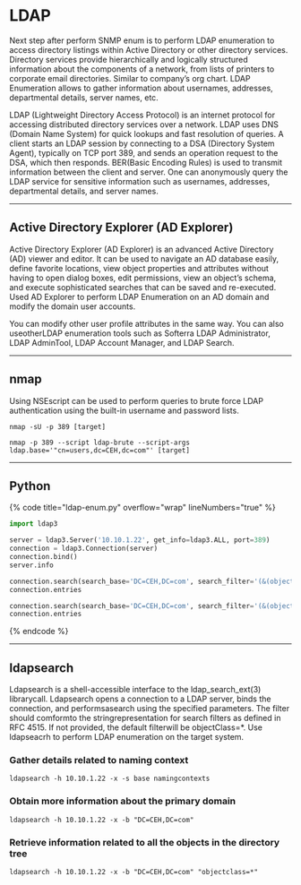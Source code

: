 # LDAP

Next step after perform SNMP enum is to perform LDAP enumeration to access directory listings within Active Directory or other directory services. Directory services provide hierarchically and logically structured information about the components of a network, from lists of printers to corporate email directories. Similar to company’s org chart. LDAP Enumeration allows to gather information about usernames, addresses, departmental details, server names, etc.

LDAP (Lightweight Directory Access Protocol) is an internet protocol for accessing distributed directory services over a network. LDAP uses DNS (Domain Name System) for quick lookups and fast resolution of queries. A client starts an LDAP session by connecting to a DSA (Directory System Agent), typically on TCP port 389, and sends an operation request to the DSA, which then responds. BER(Basic Encoding Rules) is used to transmit information between the client and server. One can anonymously query the LDAP service for sensitive information such as usernames, addresses, departmental details, and server names.

***

## Active Directory Explorer (AD Explorer)

Active Directory Explorer (AD Explorer) is an advanced Active Directory (AD) viewer and editor. It can be used to navigate an AD database easily, define favorite locations, view object properties and attributes without having to open dialog boxes, edit permissions, view an object’s schema, and execute sophisticated searches that can be saved and re-executed. Used AD Explorer to perform LDAP Enumeration on an AD domain and modify the domain user accounts.

You can modify other user profile attributes in the same way. You can also useotherLDAP enumeration tools such as Softerra LDAP Administrator, LDAP AdminTool, LDAP Account Manager, and LDAP Search.

***

## nmap

Using NSEscript can be used to perform queries to brute force LDAP authentication using the built-in username and password lists.

```
nmap -sU -p 389 [target]
```

```
nmap -p 389 --script ldap-brute --script-args ldap.base='"cn=users,dc=CEH,dc=com"' [target]
```

***

## Python

{% code title="ldap-enum.py" overflow="wrap" lineNumbers="true" %}
```python
import ldap3

server = ldap3.Server('10.10.1.22', get_info=ldap3.ALL, port=389)
connection = ldap3.Connection(server)
connection.bind()
server.info

connection.search(search_base='DC=CEH,DC=com', search_filter='(&(objectclass=*))', search_scope='SUBTREE', attributes='*')
connection.entries

connection.search(search_base='DC=CEH,DC=com', search_filter='(&(objectclass=person))', search_scope='SUBTREE', attributes='userpassword')
connection.entries
```
{% endcode %}

***

## ldapsearch

Ldapsearch is a shell-accessible interface to the ldap\_search\_ext(3) librarycall. Ldapsearch opens a connection to a LDAP server, binds the connection, and performsasearch using the specified parameters. The filter should comformto the stringrepresentation for search filters as defined in RFC 4515. If not provided, the default filterwill be objectClass=\*. Use ldapseacrh to perform LDAP enumeration on the target system.



### Gather details related to naming context

```
ldapsearch -h 10.10.1.22 -x -s base namingcontexts
```



### Obtain more information about the primary domain

```
ldapsearch -h 10.10.1.22 -x -b "DC=CEH,DC=com"
```



### Retrieve information related to all the objects in the directory tree

```
ldapsearch -h 10.10.1.22 -x -b "DC=CEH,DC=com" "objectclass=*"
```

